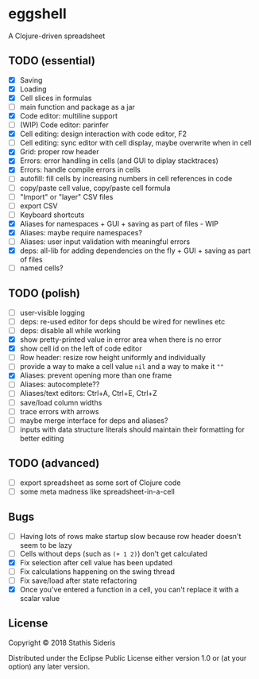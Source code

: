 # eggshell

A Clojure-driven spreadsheet

## TODO (essential)

- [x] Saving
- [x] Loading
- [x] Cell slices in formulas
- [ ] main function and package as a jar
- [x] Code editor: multiline support
- [ ] (WIP) Code editor: parinfer
- [x] Cell editing: design interaction with code editor, F2
- [ ] Cell editing: sync editor with cell display, maybe overwrite when in cell
- [x] Grid: proper row header
- [x] Errors: error handling in cells (and GUI to diplay stacktraces)
- [x] Errors: handle compile errors in cells
- [ ] autofill: fill cells by increasing numbers in cell references in code
- [ ] copy/paste cell value, copy/paste cell formula
- [ ] "Import" or "layer" CSV files
- [ ] export CSV
- [ ] Keyboard shortcuts
- [x] Aliases for namespaces + GUI + saving as part of files - WIP
- [x] Aliases: maybe require namespaces?
- [ ] Aliases: user input validation with meaningful errors
- [x] deps: all-lib for adding dependencies on the fly + GUI + saving as part of files
- [ ] named cells?

## TODO (polish)

- [ ] user-visible logging
- [ ] deps: re-used editor for deps should be wired for newlines etc
- [ ] deps: disable all while working
- [x] show pretty-printed value in error area when there is no error
- [x] show cell id on the left of code editor
- [ ] Row header: resize row height uniformly and individually
- [ ] provide a way to make a cell value `nil` and a way to make it `""`
- [x] Aliases: prevent opening more than one frame
- [ ] Aliases: autocomplete??
- [ ] Aliases/text editors: Ctrl+A, Ctrl+E, Ctrl+Z
- [ ] save/load column widths
- [ ] trace errors with arrows
- [ ] maybe merge interface for deps and aliases?
- [ ] inputs with data structure literals should maintain their formatting for better editing

## TODO (advanced)

- [ ] export spreadsheet as some sort of Clojure code
- [ ] some meta madness like spreadsheet-in-a-cell

## Bugs

- [ ] Having lots of rows make startup slow because row header doesn't seem to be lazy
- [ ] Cells without deps (such as `(+ 1 2)`) don't get calculated
- [x] Fix selection after cell value has been updated
- [ ] Fix calculations happening on the swing thread
- [ ] Fix save/load after state refactoring
- [x] Once you've entered a function in a cell, you can't replace it with a scalar value

## License

Copyright © 2018 Stathis Sideris

Distributed under the Eclipse Public License either version 1.0 or (at
your option) any later version.
